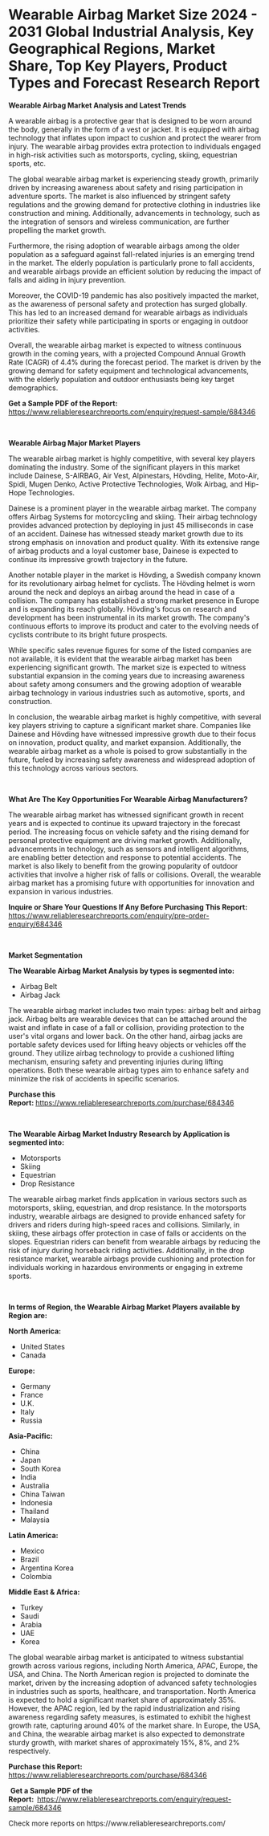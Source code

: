 <p><h1>Wearable Airbag Market Size 2024 - 2031 Global Industrial Analysis, Key Geographical Regions, Market Share, Top Key Players, Product Types and Forecast Research Report</h1></p><p><strong>Wearable Airbag Market Analysis and Latest Trends</strong></p>
<p><p>A wearable airbag is a protective gear that is designed to be worn around the body, generally in the form of a vest or jacket. It is equipped with airbag technology that inflates upon impact to cushion and protect the wearer from injury. The wearable airbag provides extra protection to individuals engaged in high-risk activities such as motorsports, cycling, skiing, equestrian sports, etc.</p><p>The global wearable airbag market is experiencing steady growth, primarily driven by increasing awareness about safety and rising participation in adventure sports. The market is also influenced by stringent safety regulations and the growing demand for protective clothing in industries like construction and mining. Additionally, advancements in technology, such as the integration of sensors and wireless communication, are further propelling the market growth.</p><p>Furthermore, the rising adoption of wearable airbags among the older population as a safeguard against fall-related injuries is an emerging trend in the market. The elderly population is particularly prone to fall accidents, and wearable airbags provide an efficient solution by reducing the impact of falls and aiding in injury prevention.</p><p>Moreover, the COVID-19 pandemic has also positively impacted the market, as the awareness of personal safety and protection has surged globally. This has led to an increased demand for wearable airbags as individuals prioritize their safety while participating in sports or engaging in outdoor activities.</p><p>Overall, the wearable airbag market is expected to witness continuous growth in the coming years, with a projected Compound Annual Growth Rate (CAGR) of 4.4% during the forecast period. The market is driven by the growing demand for safety equipment and technological advancements, with the elderly population and outdoor enthusiasts being key target demographics.</p></p>
<p><strong>Get a Sample PDF of the Report:&nbsp;</strong> <a href="https://www.reliableresearchreports.com/enquiry/request-sample/684346">https://www.reliableresearchreports.com/enquiry/request-sample/684346</a></p>
<p>&nbsp;</p>
<p><strong>Wearable Airbag Major Market Players</strong></p>
<p><p>The wearable airbag market is highly competitive, with several key players dominating the industry. Some of the significant players in this market include Dainese, S-AIRBAG, Air Vest, Alpinestars, Hövding, Helite, Moto-Air, Spidi, Mugen Denko, Active Protective Technologies, Wolk Airbag, and Hip-Hope Technologies.</p><p>Dainese is a prominent player in the wearable airbag market. The company offers Airbag Systems for motorcycling and skiing. Their airbag technology provides advanced protection by deploying in just 45 milliseconds in case of an accident. Dainese has witnessed steady market growth due to its strong emphasis on innovation and product quality. With its extensive range of airbag products and a loyal customer base, Dainese is expected to continue its impressive growth trajectory in the future.</p><p>Another notable player in the market is Hövding, a Swedish company known for its revolutionary airbag helmet for cyclists. The Hövding helmet is worn around the neck and deploys an airbag around the head in case of a collision. The company has established a strong market presence in Europe and is expanding its reach globally. Hövding's focus on research and development has been instrumental in its market growth. The company's continuous efforts to improve its product and cater to the evolving needs of cyclists contribute to its bright future prospects.</p><p>While specific sales revenue figures for some of the listed companies are not available, it is evident that the wearable airbag market has been experiencing significant growth. The market size is expected to witness substantial expansion in the coming years due to increasing awareness about safety among consumers and the growing adoption of wearable airbag technology in various industries such as automotive, sports, and construction.</p><p>In conclusion, the wearable airbag market is highly competitive, with several key players striving to capture a significant market share. Companies like Dainese and Hövding have witnessed impressive growth due to their focus on innovation, product quality, and market expansion. Additionally, the wearable airbag market as a whole is poised to grow substantially in the future, fueled by increasing safety awareness and widespread adoption of this technology across various sectors.</p></p>
<p>&nbsp;</p>
<p><strong>What Are The Key Opportunities For Wearable Airbag Manufacturers?</strong></p>
<p><p>The wearable airbag market has witnessed significant growth in recent years and is expected to continue its upward trajectory in the forecast period. The increasing focus on vehicle safety and the rising demand for personal protective equipment are driving market growth. Additionally, advancements in technology, such as sensors and intelligent algorithms, are enabling better detection and response to potential accidents. The market is also likely to benefit from the growing popularity of outdoor activities that involve a higher risk of falls or collisions. Overall, the wearable airbag market has a promising future with opportunities for innovation and expansion in various industries.</p></p>
<p><strong>Inquire or Share Your Questions If Any Before Purchasing This Report:</strong> <a href="https://www.reliableresearchreports.com/enquiry/pre-order-enquiry/684346">https://www.reliableresearchreports.com/enquiry/pre-order-enquiry/684346</a></p>
<p>&nbsp;</p>
<p><strong>Market Segmentation</strong></p>
<p><strong>The Wearable Airbag Market Analysis by types is segmented into:</strong></p>
<p><ul><li>Airbag Belt</li><li>Airbag Jack</li></ul></p>
<p><p>The wearable airbag market includes two main types: airbag belt and airbag jack. Airbag belts are wearable devices that can be attached around the waist and inflate in case of a fall or collision, providing protection to the user's vital organs and lower back. On the other hand, airbag jacks are portable safety devices used for lifting heavy objects or vehicles off the ground. They utilize airbag technology to provide a cushioned lifting mechanism, ensuring safety and preventing injuries during lifting operations. Both these wearable airbag types aim to enhance safety and minimize the risk of accidents in specific scenarios.</p></p>
<p><strong>Purchase this Report:&nbsp;</strong><a href="https://www.reliableresearchreports.com/purchase/684346">https://www.reliableresearchreports.com/purchase/684346</a></p>
<p>&nbsp;</p>
<p><strong>The Wearable Airbag Market Industry Research by Application is segmented into:</strong></p>
<p><ul><li>Motorsports</li><li>Skiing</li><li>Equestrian</li><li>Drop Resistance</li></ul></p>
<p><p>The wearable airbag market finds application in various sectors such as motorsports, skiing, equestrian, and drop resistance. In the motorsports industry, wearable airbags are designed to provide enhanced safety for drivers and riders during high-speed races and collisions. Similarly, in skiing, these airbags offer protection in case of falls or accidents on the slopes. Equestrian riders can benefit from wearable airbags by reducing the risk of injury during horseback riding activities. Additionally, in the drop resistance market, wearable airbags provide cushioning and protection for individuals working in hazardous environments or engaging in extreme sports.</p></p>
<p>&nbsp;</p>
<p><strong>In terms of Region, the Wearable Airbag Market Players available by Region are:</strong></p>
<p>
    <p> <strong> North America: </strong>
        <ul>
            <li>United States</li>
            <li>Canada</li>
        </ul>
        </p> 
    <p> <strong> Europe: </strong>
        <ul>
            <li>Germany</li>
            <li>France</li>
            <li>U.K.</li>
            <li>Italy</li>
            <li>Russia</li>
        </ul>
        </p> 
    <p> <strong> Asia-Pacific: </strong>
        <ul>
            <li>China</li>
            <li>Japan</li>
            <li>South Korea</li>
            <li>India</li>
            <li>Australia</li>
            <li>China Taiwan</li>
            <li>Indonesia</li>
            <li>Thailand</li>
            <li>Malaysia</li>
        </ul>
        </p> 
    <p> <strong> Latin America: </strong>
        <ul>
            <li>Mexico</li>
            <li>Brazil</li>
            <li>Argentina Korea</li>
            <li>Colombia</li>
        </ul>
        </p> 
    <p> <strong> Middle East & Africa: </strong>
        <ul>
            <li>Turkey</li>
            <li>Saudi</li>
            <li>Arabia</li>
            <li>UAE</li>
            <li>Korea</li>
        </ul>
    </p>
    </p>
<p><p>The global wearable airbag market is anticipated to witness substantial growth across various regions, including North America, APAC, Europe, the USA, and China. The North American region is projected to dominate the market, driven by the increasing adoption of advanced safety technologies in industries such as sports, healthcare, and transportation. North America is expected to hold a significant market share of approximately 35%. However, the APAC region, led by the rapid industrialization and rising awareness regarding safety measures, is estimated to exhibit the highest growth rate, capturing around 40% of the market share. In Europe, the USA, and China, the wearable airbag market is also expected to demonstrate sturdy growth, with market shares of approximately 15%, 8%, and 2% respectively.</p></p>
<p><strong>Purchase this Report: </strong><a href="https://www.reliableresearchreports.com/purchase/684346">https://www.reliableresearchreports.com/purchase/684346</a></p>
<p>&nbsp;<strong>Get a Sample PDF of the Report:&nbsp;&nbsp;</strong><a href="https://www.reliableresearchreports.com/enquiry/request-sample/684346">https://www.reliableresearchreports.com/enquiry/request-sample/684346</a></p>
<p><strong></strong></p>
<p>Check more reports on https://www.reliableresearchreports.com/</p>